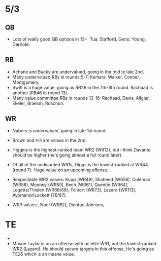 # 5/3

## QB
- Lots of really good QB options in 13+: Tua, Stafford, Geno, Young, Darnold.

## RB
- Achane and Bucky are undervalued, going in the mid to late 2nd.
- Many undervalued RBs in rounds 5-7: Kamara, Walker, Conner, Montgomery.
- Swift is a huge value, going as RB28 in the 7th-8th round. Rachaad is another (RB46 in round 13).
- Many value committee RBs in rounds 13-16: Rachaad, Davis, Allgier, Ekeler, Braelon, Roschon.

## WR
- Nabers is undervalued, going in late 1st round.
- Brown and Hill are values in the 2nd.
- Higgins is the highest-ranked team WR2 (WR12), but i think Davante should be higher (he's going almost a full round later).
- Of all of the undisputed WR1s, Diggs is the lowest-ranked at WR44 (round 7). Huge value on an upcoming offense.
- Respectable WR2 values: Kupp (WR49), Shaheed (WR56), Coleman (WR58), Mooney (WR50), Bech (WR61), Quentin (WR64), Legette/Thielen (WR66/69), Tolbert (WR72), Lazard (WR113), Ayomanor/Lockett (76/87).

- WR3 values:, Noel (WR62), 
Diontae Johnson, 

# TE
- 
- Mason Taylor is on an offense with an elite WR1, but the lowest-ranked WR2 (Lazard). He should secure targets in this offense. He's going as TE25 which is an insane value.